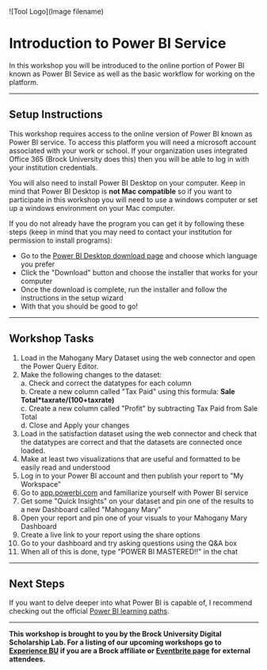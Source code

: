 ![Tool Logo](Image filename)


# Introduction to Power BI Service
In this workshop you will be introduced to the online portion of Power BI known as Power BI Sevice as well as the basic workflow for working on the platform.  


----

## Setup Instructions
This workshop requires access to the online version of Power BI known as Power BI service.  To access this platform you will need a microsoft account associated with your work or school.  If your organization uses integrated Office 365 (Brock University does this) then you will be able to log in with your institution credentials.

You will also need to install Power BI Desktop on your computer.  Keep in mind that Power BI Desktop is **not Mac compatible** so if you want to participate in this workshop you will need to use a windows computer or set up a windows environment on your Mac computer.  
  
If you do not already have the program you can get it by following these steps (keep in mind that you may need to contact your institution for permission to install programs):

- Go to the [Power BI Desktop download page](https://www.microsoft.com/en-us/download/details.aspx?id=58494) and choose which language you prefer 
- Click the "Download" button and choose the installer that works for your computer  
- Once the download is complete, run the installer and follow the instructions in the setup wizard  
- With that you should be good to go!  

----

## Workshop Tasks

1. Load in the Mahogany Mary Dataset using the web connector and open the Power Query Editor.  
2. Make the following changes to the dataset:  
  a. Check and correct the datatypes for each column  
  b. Create a new column called "Tax Paid" using this formula: **Sale Total*taxrate/(100+taxrate)**  
  c. Create a new column called "Profit" by subtracting Tax Paid from Sale Total  
  d. Close and Apply your changes  
3. Load in the satisfaction dataset using the web connector and check that the datatypes are correct and that the datasets are connected once loaded.
4. Make at least two visualizations that are useful and formatted to be easily read and understood
5. Log in to your Power BI account and then publish your report to "My Workspace"
6. Go to [app.powerbi.com](app.powerbi.com) and familiarize yourself with Power BI service
7. Get some "Quick Insights" on your dataset and pin one of the results to a new Dashboard called "Mahogany Mary"
8. Open your report and pin one of your visuals to your Mahogany Mary Dashboard
9. Create a live link to your report using the share options
10. Go to your dashboard and try asking questions using the Q&A box
11. When all of this is done, type "POWER BI MASTERED!!" in the chat

----

## Next Steps
If you want to delve deeper into what Power BI is capable of, I recommend checking out the official [Power BI learning paths](https://docs.microsoft.com/en-us/learn/powerplatform/power-bi).  
 
 
 
----
  
**This workshop is brought to you by the Brock University Digital Scholarship Lab.  For a listing of our upcoming workshops go to [Experience BU](https://experiencebu.brocku.ca/organization/dsl) if you are a Brock affiliate or [Eventbrite page](https://www.eventbrite.ca/o/brock-university-digital-scholarship-lab-21661627350) for external attendees.**

